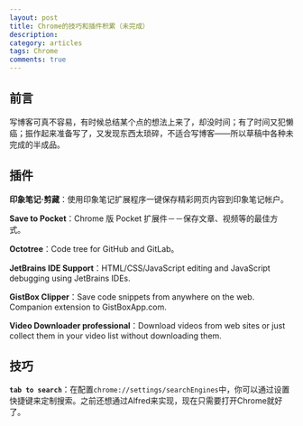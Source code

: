 ```yaml
---
layout: post
title: Chrome的技巧和插件积累（未完成）
description: 
category: articles
tags: Chrome
comments: true
---
```


## 前言

写博客可真不容易，有时候总结某个点的想法上来了，却没时间；有了时间又犯懒癌；振作起来准备写了，又发现东西太琐碎，不适合写博客——所以草稿中各种未完成的半成品。

## 插件

**印象笔记·剪藏**：使用印象笔记扩展程序一键保存精彩网页内容到印象笔记帐户。

**Save to Pocket**：Chrome 版 Pocket 扩展件－－保存文章、视频等的最佳方式。

**Octotree**：Code tree for GitHub and GitLab。

**JetBrains IDE Support**：HTML/CSS/JavaScript editing and JavaScript debugging using JetBrains IDEs.

**GistBox Clipper**：Save code snippets from anywhere on the web. Companion extension to GistBoxApp.com.

**Video Downloader professional**：Download videos from web sites or just collect them in your video list without downloading them.


## 技巧

**`tab to search`**：在配置`chrome://settings/searchEngines`中，你可以通过设置快捷键来定制搜索。之前还想通过Alfred来实现，现在只需要打开Chrome就好了。